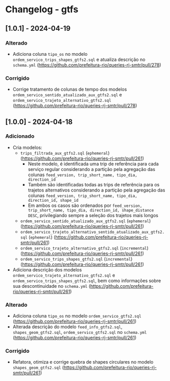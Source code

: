 # Changelog - gtfs

## [1.0.1] - 2024-04-19

### Alterado

- Adiciona coluna `tipo_os` no modelo `ordem_servico_trips_shapes_gtfs2.sql` e atualiza descrição no `schema.yml` (https://github.com/prefeitura-rio/queries-rj-smtr/pull/278)

### Corrigido

- Corrige tratamento de colunas de tempo dos modelos `ordem_servico_sentido_atualizado_aux_gtfs2.sql` e `ordem_servico_trajeto_alternativo_gtfs2.sql` (https://github.com/prefeitura-rio/queries-rj-smtr/pull/278)

## [1.0.0] - 2024-04-18

### Adicionado

- Cria modelos:
  - `trips_filtrada_aux_gtfs2.sql` (`ephemeral`) (https://github.com/prefeitura-rio/queries-rj-smtr/pull/261)
    - Neste modelo, é identificada uma trip de referência para cada serviço regular considerando a partição pela agregação das colunas `feed_version, trip_short_name, tipo_dia, direction_id`
    - Também são identificadas todas as trips de referência para os trajetos alternativos considerando a partição pela agregação das colunas `feed_version, trip_short_name, tipo_dia, direction_id, shape_id`
    - Em ambos os casos são ordenados por `feed_version, trip_short_name, tipo_dia, direction_id, shape_distance DESC`, privilegiando sempre a seleção dos trajetos mais longos
  - `ordem_servico_sentido_atualizado_aux_gtfs2.sql` (`ephemeral`) (https://github.com/prefeitura-rio/queries-rj-smtr/pull/261)
  - `ordem_servico_trajeto_alternativo_sentido_atualizado_aux_gtfs2.sql` (`ephemeral`) (https://github.com/prefeitura-rio/queries-rj-smtr/pull/261)
  - `ordem_servico_trajeto_alternativo_gtfs2.sql` (`incremental`) (https://github.com/prefeitura-rio/queries-rj-smtr/pull/261)
  - `ordem_servico_trips_shapes_gtfs2.sql` (`incremental`) (https://github.com/prefeitura-rio/queries-rj-smtr/pull/261)
- Adiciona descrição dos modelos `ordem_servico_trajeto_alternativo_gtfs2.sql` e `ordem_servico_trips_shapes_gtfs2.sql`, bem como informações sobre sua descontinuidade no `schema.yml` (https://github.com/prefeitura-rio/queries-rj-smtr/pull/261)

### Alterado

- Adiciona coluna `tipo_os` no modelo `ordem_servico_gtfs2.sql` (https://github.com/prefeitura-rio/queries-rj-smtr/pull/261)
- Alterada descrição do modelo `feed_info_gtfs2.sql`, `shapes_geom_gtfs2.sql`, `ordem_servico_gtfs2.sql` no `schema.yml` (https://github.com/prefeitura-rio/queries-rj-smtr/pull/261)

### Corrigido

- Refatora, otimiza e corrige quebra de shapes circulares no modelo `shapes_geom_gtfs2.sql` (https://github.com/prefeitura-rio/queries-rj-smtr/pull/261)